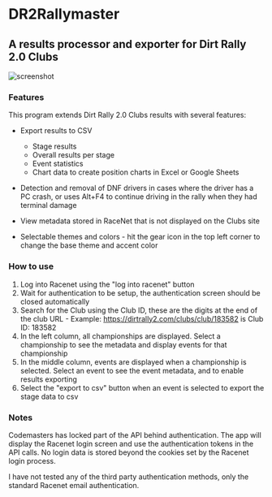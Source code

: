 # DR2Rallymaster
## A results processor and exporter for Dirt Rally 2.0 Clubs

![screenshot](https://i.imgur.com/ARcGyN8.png)


### Features
This program extends Dirt Rally 2.0 Clubs results with several features:

* Export results to CSV
  * Stage results
  * Overall results per stage
  * Event statistics
  * Chart data to create position charts in Excel or Google Sheets
  
* Detection and removal of DNF drivers in cases where the driver has a PC crash, or uses Alt+F4 to continue driving in the rally when they had terminal damage

* View metadata stored in RaceNet that is not displayed on the Clubs site

* Selectable themes and colors - hit the gear icon in the top left corner to change the base theme and accent color

### How to use
1) Log into Racenet using the "log into racenet" button
2) Wait for authentication to be setup, the authentication screen should be closed automatically
3) Search for the Club using the Club ID, these are the digits at the end of the club URL - Example: https://dirtrally2.com/clubs/club/183582 is Club ID: 183582
4) In the left column, all championships are displayed. Select a championship to see the metadata and display events for that championship
5) In the middle column, events are displayed when a championship is selected. Select an event to see the event metadata, and to enable results exporting
6) Select the "export to csv" button when an event is selected to export the stage data to csv

### Notes
Codemasters has locked part of the API behind authentication. The app will display the Racenet login screen and use the authentication tokens in the API calls. No login data is stored beyond the cookies set by the Racenet login process.

I have not tested any of the third party authentication methods, only the standard Racenet email authentication.
